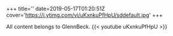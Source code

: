 +++
title=''
date=2019-05-17T01:20:51Z
cover='https://i.ytimg.com/vi/uKxnkuPfHpU/sddefault.jpg'
+++

All content belongs to GlennBeck.
{{< youtube uKxnkuPfHpU >}}
